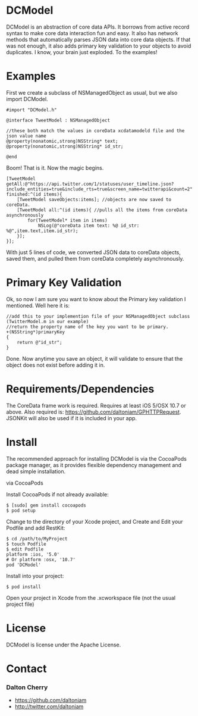 # DCModel #

DCModel is an abstraction of core data APIs. It borrows from active record syntax to make core data interaction fun and easy. It also has network methods that automatically parses JSON data into core data objects. If that was not enough, it also adds primary key validation to your objects to avoid duplicates. I know, your brain just exploded. To the examples!

# Examples #
First we create a subclass of NSManagedObject as usual, but we also import DCModel.

	#import "DCModel.h"

	@interface TweetModel : NSManagedObject

	//these both match the values in coreData xcdatamodeld file and the json value name
	@property(nonatomic,strong)NSString* text; 
	@property(nonatomic,strong)NSString* id_str;

	@end

Boom! That is it. Now the magic begins.

	[TweetModel getAll:@"https://api.twitter.com/1/statuses/user_timeline.json?include_entities=true&include_rts=true&screen_name=twitterapi&count=2" finished:^(id items){
	    [TweetModel saveObjects:items]; //objects are now saved to coreData.
	    [TweetModel all:^(id items){ //pulls all the items from coreData asynchronously 
	        for(TweetModel* item in items)
	            NSLog(@"coreData item text: %@ id_str: %@",item.text,item.id_str);
	    }];
	}];

With just 5 lines of code, we converted JSON data to coreData objects, saved them, and pulled them from coreData completely asynchronously.
	
# Primary Key Validation #

Ok, so now I am sure you want to know about the Primary key validation I mentioned. Well here it is:
	
	//add this to your implemention file of your NSManagedObject subclass (TwitterModel.m in our example)
	//return the property name of the key you want to be primary.
	+(NSString*)primaryKey
	{
	    return @"id_str";
	}
Done. Now anytime you save an object, it will validate to ensure that the object does not exist before adding it in. 

# Requirements/Dependencies  #

The CoreData frame work is required.
Requires at least iOS 5/OSX 10.7 or above. Also required is: https://github.com/daltoniam/GPHTTPRequest. 
JSONKit will also be used if it is included in your app.

# Install #

The recommended approach for installing DCModel is via the CocoaPods package manager, as it provides flexible dependency management and dead simple installation.

via CocoaPods

Install CocoaPods if not already available:

	$ [sudo] gem install cocoapods
	$ pod setup
Change to the directory of your Xcode project, and Create and Edit your Podfile and add RestKit:

	$ cd /path/to/MyProject
	$ touch Podfile
	$ edit Podfile
	platform :ios, '5.0' 
	# Or platform :osx, '10.7'
	pod 'DCModel'

Install into your project:

	$ pod install
	
Open your project in Xcode from the .xcworkspace file (not the usual project file)

# License #

DCModel is license under the Apache License.

# Contact #

### Dalton Cherry ###
* https://github.com/daltoniam
* http://twitter.com/daltoniam